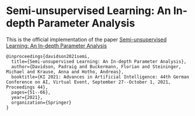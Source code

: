 # Semi-unsupervised Learning: An In-depth Parameter Analysis

This is the official implementation of the paper [Semi-unsupervised Learning: An In-depth Parameter Analysis](https://link.springer.com/chapter/10.1007/978-3-030-87626-5_5)

```
@inproceedings{davidson2021semi,
  title={Semi-unsupervised Learning: An In-depth Parameter Analysis},
  author={Davidson, Padraig and Buckermann, Florian and Steininger, Michael and Krause, Anna and Hotho, Andreas},
  booktitle={KI 2021: Advances in Artificial Intelligence: 44th German Conference on AI, Virtual Event, September 27--October 1, 2021, Proceedings 44},
  pages={51--66},
  year={2021},
  organization={Springer}
}
```